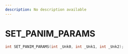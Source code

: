 ```yaml
---
description: No description available 
---
```


# SET_PANIM_PARAMS

```cpp
int SET_PANIM_PARAMS(int _Unk0, int _Unk1, int _Unk2);
```